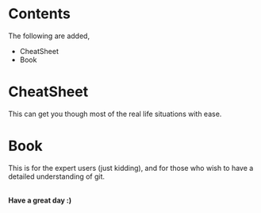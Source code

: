 # Contents
The following are added,
* CheatSheet
* Book
# CheatSheet
This can get you though most of the real life situations with ease.
# Book
This is for the expert users (just kidding), and for those who wish to have a detailed understanding of git.

<br>
<b>Have a great day :)</b>
